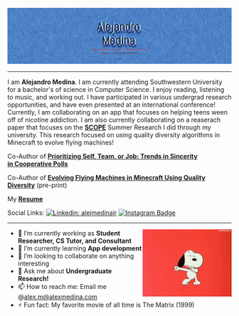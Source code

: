 
![Banner Image](https://github.com/alejmedinajr/alejmedinajr/blob/main/assets/self-banner.jpg)

---
I am **Alejandro Medina**. I am currently attending Southwestern University for a bachelor's of science in Computer Science. I enjoy reading, listening to music, and working out. I have participated in various undergrad research opportunities, and have even presented at an international conference! Currently, I am collaborating on an app that focuses on helping teens ween off of nicotine addiction. I am also currently collaborating on a reaserach paper that focuses on the **[SCOPE](https://youtu.be/7jYzZO0z2-0)** Summer Research I did through my university. This research focused on using quality diversity algorithms in Minecraft to evolve flying machines!      

<!-- Consider making a blog and/or youtube channel
-->
Co-Author of **[Prioritizing Self, Team, or Job: Trends in Sincerity in Cooperative Polls](https://link.springer.com/chapter/10.1007/978-3-031-16538-2_4)**

Co-Author of **[Evolving Flying Machines in Minecraft Using Quality Diversity](https://arxiv.org/abs/2302.00782)** (pre-print)


My **[Resume](https://github.com/alejmedinajr/alejmedinajr/blob/main/assets/Alejandro%20Medina%20Resume%20(pdf).pdf)**


Social Links:
[![Linkedin: alejmedinajr](https://img.shields.io/badge/-alejmedinajr-blue?style=flat-square&logo=Linkedin&logoColor=white&link=https://www.linkedin.com/in/alejmedinajr/)](https://www.linkedin.com/in/alejmedinajr/)
[![Instagram Badge](https://img.shields.io/badge/-alejmedinajr-e4405f?style=flat-square&logo=Instagram&logoColor=white&link=https://www.instagram.com/alejmedinajr/)](https://www.instagram.com/alejmedinajr/)


---

<img align='right' src='https://github.com/alejmedinajr/alejmedinajr/blob/main/assets/dancing-snoopy.gif' width='200'>

- 🔭 I’m currently working as **Student Researcher, CS Tutor, and Consultant**
- 🌱 I’m currently learning **App development**
- 👯 I’m looking to collaborate on anything interesting
- 💬 Ask me about **Undergraduate Research!**
- 📫 How to reach me: Email me @alex.m@alexmedina.com 
- ⚡ Fun fact: My favorite movie of all time is The Matrix (1999)
